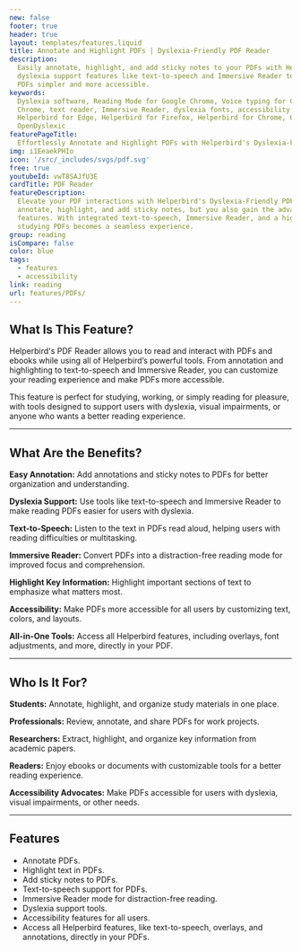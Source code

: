 ```yaml
---
new: false
footer: true
header: true
layout: templates/features.liquid
title: Annotate and Highlight PDFs | Dyslexia-Friendly PDF Reader
description:
  Easily annotate, highlight, and add sticky notes to your PDFs with Helperbird's PDF Reader. Enjoy
  dyslexia support features like text-to-speech and Immersive Reader to make reading and studying
  PDFs simpler and more accessible.
keywords:
  Dyslexia software, Reading Mode for Google Chrome, Voice typing for Chrome, Text to speech for
  Chrome, text reader, Immersive Reader, dyslexia fonts, accessibility software, dyslexia software,
  Helperbird for Edge, Helperbird for Firefox, Helperbird for Chrome, Opendyslexic for Chrome,
  OpenDyslexic
featurePageTitle:
  Effortlessly Annotate and Highlight PDFs with Helperbird's Dyslexia-Friendly PDF Reader
img: i1EeaekPHIo
icon: '/src/_includes/svgs/pdf.svg'
free: true
youtubeId: vwT8SAJfU3E
cardTitle: PDF Reader
featureDescription:
  Elevate your PDF interactions with Helperbird's Dyslexia-Friendly PDF Reader. Not only can you
  annotate, highlight, and add sticky notes, but you also gain the advantage of dyslexia support
  features. With integrated text-to-speech, Immersive Reader, and a highlighter tool, navigating and
  studying PDFs becomes a seamless experience.
group: reading
isCompare: false 
color: blue
tags:
  - features
  - accessibility
link: reading
url: features/PDFs/
---
```




## What Is This Feature?

Helperbird's PDF Reader allows you to read and interact with PDFs and ebooks while using all of Helperbird’s powerful tools. From annotation and highlighting to text-to-speech and Immersive Reader, you can customize your reading experience and make PDFs more accessible.

This feature is perfect for studying, working, or simply reading for pleasure, with tools designed to support users with dyslexia, visual impairments, or anyone who wants a better reading experience.

---

## What Are the Benefits?


**Easy Annotation:** Add annotations and sticky notes to PDFs for better organization and understanding.  

**Dyslexia Support:** Use tools like text-to-speech and Immersive Reader to make reading PDFs easier for users with dyslexia.  

**Text-to-Speech:** Listen to the text in PDFs read aloud, helping users with reading difficulties or multitasking.  

**Immersive Reader:** Convert PDFs into a distraction-free reading mode for improved focus and comprehension.  

**Highlight Key Information:** Highlight important sections of text to emphasize what matters most.  

**Accessibility:** Make PDFs more accessible for all users by customizing text, colors, and layouts.  

**All-in-One Tools:** Access all Helperbird features, including overlays, font adjustments, and more, directly in your PDF.

---

## Who Is It For?


**Students:** Annotate, highlight, and organize study materials in one place.  

**Professionals:** Review, annotate, and share PDFs for work projects.  

**Researchers:** Extract, highlight, and organize key information from academic papers.  

**Readers:** Enjoy ebooks or documents with customizable tools for a better reading experience.  

**Accessibility Advocates:** Make PDFs accessible for users with dyslexia, visual impairments, or other needs.

---

## Features

- Annotate PDFs.  
- Highlight text in PDFs.  
- Add sticky notes to PDFs.  
- Text-to-speech support for PDFs.  
- Immersive Reader mode for distraction-free reading.  
- Dyslexia support tools.  
- Accessibility features for all users.  
- Access all Helperbird features, like text-to-speech, overlays, and annotations, directly in your PDFs.  
